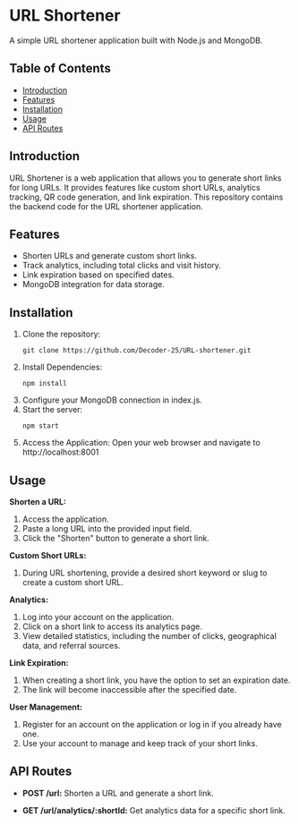 # URL Shortener

A simple URL shortener application built with Node.js and MongoDB.

## Table of Contents

- [Introduction](#introduction)
- [Features](#features)
- [Installation](#installation)
- [Usage](#usage)
- [API Routes](#api-routes)

## Introduction

URL Shortener is a web application that allows you to generate short links for long URLs. It provides features like custom short URLs, analytics tracking, QR code generation, and link expiration. This repository contains the backend code for the URL shortener application.

## Features

- Shorten URLs and generate custom short links.
- Track analytics, including total clicks and visit history.
- Link expiration based on specified dates.
- MongoDB integration for data storage.

## Installation

1. Clone the repository:
   ```
   git clone https://github.com/Decoder-25/URL-shortener.git
   ```
2. Install Dependencies:
   ```
   npm install
   ```
3. Configure your MongoDB connection in index.js.
4. Start the server:
   ```
   npm start
   ```
5. Access the Application:
Open your web browser and navigate to http://localhost:8001

## Usage

**Shorten a URL:**

1. Access the application.
2. Paste a long URL into the provided input field.
3. Click the "Shorten" button to generate a short link.

**Custom Short URLs:**

1. During URL shortening, provide a desired short keyword or slug to create a custom short URL.

**Analytics:**

1. Log into your account on the application.
2. Click on a short link to access its analytics page.
3. View detailed statistics, including the number of clicks, geographical data, and referral sources.

**Link Expiration:**

1. When creating a short link, you have the option to set an expiration date.
2. The link will become inaccessible after the specified date.

**User Management:**

1. Register for an account on the application or log in if you already have one.
2. Use your account to manage and keep track of your short links.

## API Routes

- **POST /url:** Shorten a URL and generate a short link.

- **GET /url/analytics/:shortId:** Get analytics data for a specific short link.
 


   


